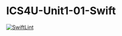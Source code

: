 # ICS4U-Unit1-01-Swift
[![SwiftLint](https://github.com/Ryan-ChungKamChung/ICS4U-Unit1-01-Swift/workflows/SwiftLint/badge.svg)](https://github.com/Ryan-ChungKamChung/ICS4U-Unit1-01-Swift/actions)
